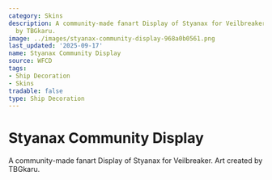 ```yaml
---
category: Skins
description: A community-made fanart Display of Styanax for Veilbreaker. Art created
  by TBGkaru.
image: ../images/styanax-community-display-968a0b0561.png
last_updated: '2025-09-17'
name: Styanax Community Display
source: WFCD
tags:
- Ship Decoration
- Skins
tradable: false
type: Ship Decoration
---
```


# Styanax Community Display

A community-made fanart Display of Styanax for Veilbreaker. Art created by TBGkaru.

